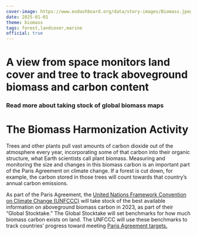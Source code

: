 ```yaml
---
cover-image: https://www.eodashboard.org/data/story-images/Biomass.jpeg
date: 2025-01-01
theme: biomass
tags: forest,landcover,marine
official: true
---
```


#   A view from space monitors land cover and tree to track aboveground biomass and carbon content <!--{ as="img" mode="hero" src="https://www.eodashboard.org/data/story-images/Biomass.jpeg" }-->
### Read more about taking stock of global biomass maps <!--{ style="font-size:1.5rem;opacity:0.7;margin-top:1rem;" }-->

#   The Biomass Harmonization Activity

Trees and other plants pull vast amounts of carbon dioxide out of the atmosphere every year, incorporating some of that carbon into their organic structure, what Earth scientists call plant biomass. Measuring and monitoring the size and changes in this biomass carbon is an important part of the Paris Agreement on climate change. If a forest is cut down, for example, the carbon stored in those trees will count towards that country’s annual carbon emissions.

As part of the Paris Agreement, the [United Nations Framework Convention on Climate Change (UNFCCC)](https://unfccc.int/) will take stock of the best available information on aboveground biomass carbon in 2023, as part of their “Global Stocktake.” The Global Stocktake will set benchmarks for how much biomass carbon exists on land. The UNFCCC will use these benchmarks to track countries’ progress toward meeting [Paris Agreement targets.](https://unfccc.int/process-and-meetings/the-paris-agreement/the-paris-agreement)

